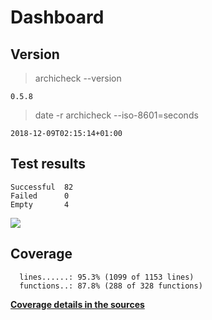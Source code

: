Dashboard
=========

Version
-------
> archicheck --version

```
0.5.8
```

> date -r archicheck --iso-8601=seconds

```
2018-12-09T02:15:14+01:00
```

Test results
------------
```
Successful  82
Failed      0
Empty       4
```
![](img/tests.png)

Coverage
--------

```
  lines......: 95.3% (1099 of 1153 lines)
  functions..: 87.8% (288 of 328 functions)
```

[**Coverage details in the sources**](http://lionel.draghi.free.fr/Archicheck/lcov/home/lionel/Proj/Archicheck/src/index-sort-f.html)

